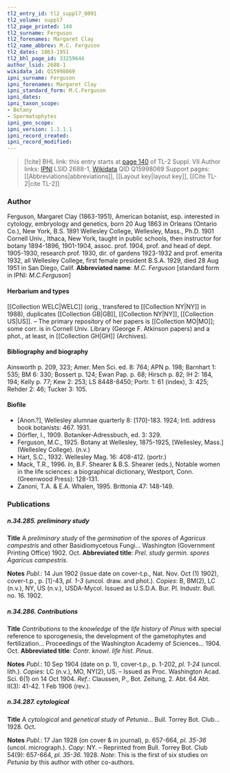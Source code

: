 ```yaml
---
tl2_entry_id: tl2_suppl7_0091
tl2_volume: suppl7
tl2_page_printed: 140
tl2_surname: Ferguson
tl2_forenames: Margaret Clay
tl2_name_abbrev: M.C. Ferguson
tl2_dates: 1863-1951
tl2_bhl_page_id: 33259644
author_lsid: 2688-1
wikidata_id: Q15998069
ipni_surname: Ferguson
ipni_forenames: Margaret Clay
ipni_standard_form: M.C.Ferguson
ipni_dates: 
ipni_taxon_scope: 
- Botany
- Spermatophytes
ipni_geo_scope: 
ipni_version: 1.1.1.1
ipni_record_created: 
ipni_record_modified:
---
```


> [!cite] BHL link: this entry starts at [page 140](https://www.biodiversitylibrary.org/page/33259644) of TL-2 Suppl. VII
> Author links: [IPNI](https://www.ipni.org/a/2688-1) LSID 2688-1, [Wikidata](https://www.wikidata.org/wiki/Q15998069) QID Q15998069
> Support pages: [[Abbreviations|abbreviations]], [[Layout key|layout key]], [[Cite TL-2|cite TL-2]]

### Author

Ferguson, Margaret Clay (1863-1951), American botanist, esp. interested in cytology, embryology and genetics, born 20 Aug 1863 in Orleans (Ontario Co.), New York, B.S. 1891 Wellesley College, Wellesley, Mass., Ph.D. 1901 Cornell Univ., Ithaca, New York, taught in public schools, then instructor for botany 1894-1896, 1901-1904, assoc. prof. 1904, prof. and head of dept. 1905-1930, research prof. 1930, dir. of gardens 1923-1932 and prof. emerita 1932, all Wellesley College, first female president B.S.A. 1929, died 28 Aug 1951 in San Diego, Calif. 
**Abbreviated name**: *M.C. Ferguson* \[standard form in IPNI: *M.C.Ferguson*\]

#### Herbarium and types

[[Collection WELC|WELC]] (orig., transfered to [[Collection NY|NY]] in 1988), duplicates [[Collection GB|GB]], [[Collection NY|NY]], [[Collection US|US]]. – The primary repository of her papers is [[Collection MO|MO]]; some corr. is in Cornell Univ. Library (George F. Atkinson papers) and a phot., at least, in [[Collection GH|GH]] (Archives).

#### Bibliography and biography

Ainsworth p. 209, 323; Amer. Men Sci. ed. 8: 764; APN p. 198; Barnhart 1: 535; BM 6: 330; Bossert p. 124; Ewan Pap. p. 68; Hirsch p. 82; IH 2: 184, 194; Kelly p. 77; Kew 2: 253; LS 8448-8450; Portr. 1: 61 (index), 3: 425; Rehder 2: 46; Tucker 3: 105.

#### Biofile

- \[Anon.?\], Wellesley alumnae quarterly 8: \[170\]-183. 1924; Intl. address book botanists: 467. 1931.
- Dörfler, I., 1909. Botaniker-Adressbuch, ed. 3: 329.
- Ferguson, M.C., 1925. Botany at Wellesley, 1875-1925, \[Wellesley, Mass.\] (Wellesley College). (n.v.)
- Hart, S.C., 1932. Wellesley Mag. 16: 408-412. (portr.)
- Mack, T.R., 1996. *In*, B.F. Shearer & B.S. Shearer (eds.), Notable women in the life sciences: a biographical dictionary, Westport, Conn. (Greenwood Press): 128-131.
- Zanoni, T.A. & E.A. Whalen, 1995. Brittonia 47: 148-149.

### Publications

##### n.34.285. preliminary study

**Title**
A *preliminary study* of the *germination* of the *spores* of *Agaricus campestris* and other Basidiomycetous Fungi... Washington (Government Printing Office) 1902. Oct.
**Abbreviated title**: *Prel. study germin. spores Agaricus campestris*.

**Notes**
*Publ*.: 14 Jun 1902 (issue date on cover-t.p., Nat. Nov. Oct (1) 1902), cover-t.p., p. \[1\]-43, *pl. 1-3* (uncol. draw. and phot.). *Copies*: B, BM(2), LC (n.v.), NY, US (n.v.), USDA-Mycol. Issued as U.S.D.A. Bur. Pl. Industr. Bull. no. 16. 1902.

##### n.34.286. Contributions

**Title**
*Contributions* to the *knowledge* of the *life history* of *Pinus* with special reference to sporogenesis, the development of the gametophytes and fertilization... Proceedings of the Washington Academy of Sciences... 1904. Oct.
**Abbreviated title**: *Contr. knowl. life hist. Pinus*.

**Notes**
*Publ*.: 10 Sep 1904 (date on p. 1), cover-t.p., p. 1-202, *pl. 1-24* (uncol. lith.). *Copies*: LC (n.v.), MO, NY(2), US. – Issued as Proc. Washington Acad. Sci. 6(1) on 14 Oct 1904.
*Ref*.: Claussen, P., Bot. Zeitung, 2. Abt. 64 Abt. II(3): 41-42. 1 Feb 1906 (rev.).

##### n.34.287. cytological

**Title**
A *cytological* and *genetical study* of *Petunia*... Bull. Torrey Bot. Club... 1928. Oct.

**Notes**
*Publ*.: 17 Jan 1928 (on cover & in journal), p. 657-664, *pl. 35-36* (uncol. micrograph.).
*Copy*: NY. – Reprinted from Bull. Torrey Bot. Club 54(9): 657-664, *pl. 35-36.* 1928.
*Note*: This is the first of six studies on *Petunia* by this author with other co-authors.

